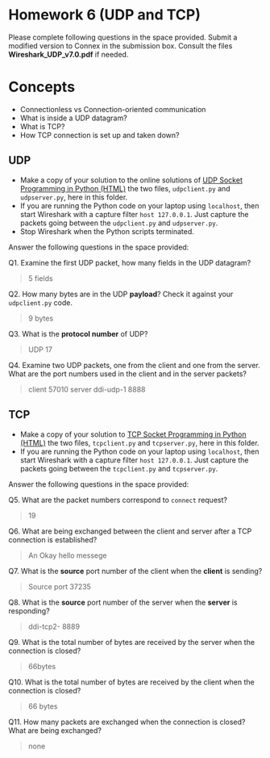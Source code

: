 # Homework 6 (UDP and TCP)

Please complete following questions in the space provided. Submit a modified version to Connex in the submission box. Consult the files **Wireshark_UDP_v7.0.pdf** if needed.

# Concepts
  - Connectionless vs Connection-oriented communication
  - What is inside a UDP datagram?
  - What is TCP?
  - How TCP connection is set up and taken down?


## UDP
- Make a copy of your solution to the online solutions of [UDP Socket Programming in Python (HTML)]( https://www.binarytides.com/programming-udp-sockets-in-python/) the two files, `udpclient.py` and `udpserver.py`, here in this folder.
- If you are running the Python code on your laptop using `localhost`, then start Wireshark with a capture filter `host 127.0.0.1`. Just capture the packets going between the `udpclient.py` and `udpserver.py`.
- Stop Wireshark when the Python scripts terminated.

Answer the following questions in the space provided:

Q1. Examine the first UDP packet, how many fields in the UDP datagram?
>
>5 fields
>

Q2. How many bytes are in the UDP **payload**? Check it against your `udpclient.py` code.
>
>9 bytes
>

Q3. What is the **protocol number** of UDP?
>
>UDP 17
>

Q4. Examine two UDP packets, one from the client and one from the server. What are the port numbers used in the client and in the server packets?
>client 57010
server ddi-udp-1 8888
>
>

## TCP
- Make a copy of your solution to [TCP Socket Programming in Python (HTML)]( https://www.binarytides.com/python-socket-programming-tutorial/) the two files, `tcpclient.py` and `tcpserver.py`, here in this folder.
- If you are running the Python code on your laptop using `localhost`, then start Wireshark with a capture filter `host 127.0.0.1`. Just capture the packets going between the `tcpclient.py` and `tcpserver.py`.

Answer the following questions in the space provided:

Q5. What are the packet numbers correspond to `connect` request?
>
>19
>

Q6. What are being exchanged between the client and server after a TCP connection is established?
>An Okay hello messege
>
>

Q7. What is the **source** port number of the client when the **client** is sending?
>
>Source port 37235
>

Q8. What is the **source** port number of the server when the **server** is responding?
>
>ddi-tcp2- 8889
>

Q9. What is the total number of bytes are received by the server when the connection is closed?
>66bytes
>
>

Q10. What is the total number of bytes are received by the client when the connection is closed?
>
>66 bytes
>

Q11. How many packets are exchanged when the connection is closed? What are being exchanged?
>
>none
>